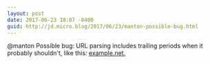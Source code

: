 ```yaml
---
layout: post
date: 2017-06-23 18:07 -0400
guid: http://jd.micro.blog/2017/06/23/manton-possible-bug.html
---
```

@manton Possible bug: URL parsing includes trailing periods when it probably shouldn't, like this: [example.net.](https://example.net.)
